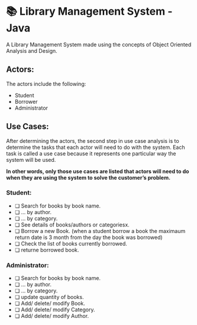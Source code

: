 # 📚 Library Management System -Java

A Library Management System made using the concepts of Object Oriented Analysis and Design. 


## Actors:
The actors include the following: 
* Student
* Borrower
* Administrator


## Use Cases:
After determining the actors, the second step in use case analysis is to determine the tasks that each actor will need to do with the system. Each task is called a use case because it represents one particular way the system will be used.

**In other words, only those use cases are listed that actors will need to do when they are using the system to solve the customer’s problem.** 


### Student:
* ❏ Search for books by book name.
* ❏ ... by author.
* ❏ ... by category.
* ❏ See details of books/authors or categoriesx.
* ❏ Borrow a new Book. (when a student borrow a book the maximaum return date is 3 month from the day the book was borrowed)
* ❏ Check  the  list  of  books  currently borrowed.
* ❏ returne borrowed book.

### Administrator:
* ❏ Search for books by book name.
* ❏ ... by author.
* ❏ ... by category.
* ❏ update quantity of books.
* ❏ Add/ delete/ modify Book.
* ❏ Add/ delete/ modify Category.
* ❏ Add/ delete/ modify Author.
